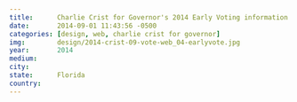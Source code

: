 ```yaml
---
title:  	Charlie Crist for Governor's 2014 Early Voting information page
date:   	2014-09-01 11:43:56 -0500
categories: [design, web, charlie crist for governor]
img:		design/2014-crist-09-vote-web_04-earlyvote.jpg
year:		2014
medium:
city:
state:		Florida
country:
---
```

